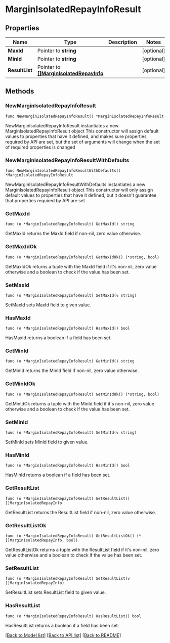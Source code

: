 # MarginIsolatedRepayInfoResult

## Properties

Name | Type | Description | Notes
------------ | ------------- | ------------- | -------------
**MaxId** | Pointer to **string** |  | [optional] 
**MinId** | Pointer to **string** |  | [optional] 
**ResultList** | Pointer to [**[]MarginIsolatedRepayInfo**](MarginIsolatedRepayInfo.md) |  | [optional] 

## Methods

### NewMarginIsolatedRepayInfoResult

`func NewMarginIsolatedRepayInfoResult() *MarginIsolatedRepayInfoResult`

NewMarginIsolatedRepayInfoResult instantiates a new MarginIsolatedRepayInfoResult object
This constructor will assign default values to properties that have it defined,
and makes sure properties required by API are set, but the set of arguments
will change when the set of required properties is changed

### NewMarginIsolatedRepayInfoResultWithDefaults

`func NewMarginIsolatedRepayInfoResultWithDefaults() *MarginIsolatedRepayInfoResult`

NewMarginIsolatedRepayInfoResultWithDefaults instantiates a new MarginIsolatedRepayInfoResult object
This constructor will only assign default values to properties that have it defined,
but it doesn't guarantee that properties required by API are set

### GetMaxId

`func (o *MarginIsolatedRepayInfoResult) GetMaxId() string`

GetMaxId returns the MaxId field if non-nil, zero value otherwise.

### GetMaxIdOk

`func (o *MarginIsolatedRepayInfoResult) GetMaxIdOk() (*string, bool)`

GetMaxIdOk returns a tuple with the MaxId field if it's non-nil, zero value otherwise
and a boolean to check if the value has been set.

### SetMaxId

`func (o *MarginIsolatedRepayInfoResult) SetMaxId(v string)`

SetMaxId sets MaxId field to given value.

### HasMaxId

`func (o *MarginIsolatedRepayInfoResult) HasMaxId() bool`

HasMaxId returns a boolean if a field has been set.

### GetMinId

`func (o *MarginIsolatedRepayInfoResult) GetMinId() string`

GetMinId returns the MinId field if non-nil, zero value otherwise.

### GetMinIdOk

`func (o *MarginIsolatedRepayInfoResult) GetMinIdOk() (*string, bool)`

GetMinIdOk returns a tuple with the MinId field if it's non-nil, zero value otherwise
and a boolean to check if the value has been set.

### SetMinId

`func (o *MarginIsolatedRepayInfoResult) SetMinId(v string)`

SetMinId sets MinId field to given value.

### HasMinId

`func (o *MarginIsolatedRepayInfoResult) HasMinId() bool`

HasMinId returns a boolean if a field has been set.

### GetResultList

`func (o *MarginIsolatedRepayInfoResult) GetResultList() []MarginIsolatedRepayInfo`

GetResultList returns the ResultList field if non-nil, zero value otherwise.

### GetResultListOk

`func (o *MarginIsolatedRepayInfoResult) GetResultListOk() (*[]MarginIsolatedRepayInfo, bool)`

GetResultListOk returns a tuple with the ResultList field if it's non-nil, zero value otherwise
and a boolean to check if the value has been set.

### SetResultList

`func (o *MarginIsolatedRepayInfoResult) SetResultList(v []MarginIsolatedRepayInfo)`

SetResultList sets ResultList field to given value.

### HasResultList

`func (o *MarginIsolatedRepayInfoResult) HasResultList() bool`

HasResultList returns a boolean if a field has been set.


[[Back to Model list]](../README.md#documentation-for-models) [[Back to API list]](../README.md#documentation-for-api-endpoints) [[Back to README]](../README.md)


